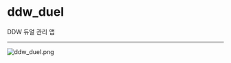 # ddw_duel

DDW 듀얼 관리 앱

---

![ddw_duel.png](https://github.com/wesbin/ddw_duel/blob/master/ddw_duel.png)